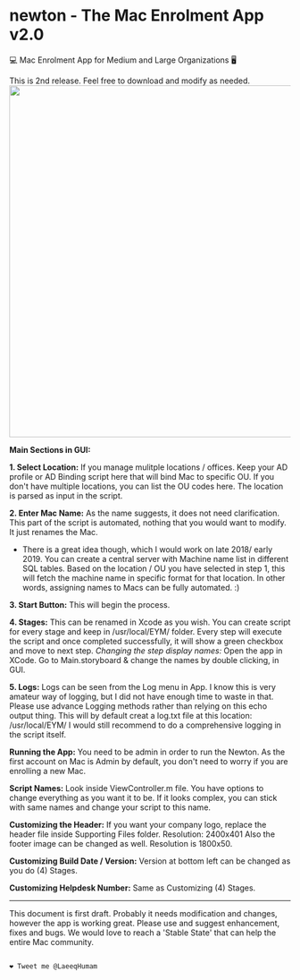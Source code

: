 # newton - The Mac Enrolment App v2.0
💻 Mac Enrolment App for Medium and Large Organizations 🖥

This is 2nd release. Feel free to download and modify as needed.
<img src="http://img.techpowerup.org/171227/screen-shot-2017-12-27-at-19-54-46.png" width="888" height="629">


<b>Main Sections in GUI:</b>
  
<b>1. Select Location:</b> If you manage mulitple locations / offices. Keep your AD profile or AD Binding script here that will bind Mac to specific OU. If you don't have multiple locations, you can list the OU codes here. The location is parsed as input in the script.

<b>2. Enter Mac Name:</b> As the name suggests, it does not need clarification. This part of the script is automated, nothing that you would want to modify. It just renames the Mac.
* There is a great idea though, which I would work on late 2018/ early 2019. You can create a central server with Machine name list in different SQL tables. Based on the location / OU you have selected in step 1, this will fetch the machine name in specific format for that location. In other words, assigning names to Macs can be fully automated. :)

<b>3. Start Button:</b> This will begin the process.

<b>4. Stages:</b> This can be renamed in Xcode as you wish. You can create script for every stage and keep in /usr/local/EYM/ folder. Every step will execute the script and once completed successfully, it will show a green checkbox and move to next step.
<i>Changing the step display names:</i> Open the app in XCode. Go to Main.storyboard & change the names by double clicking, in GUI.

<b>5. Logs:</b> Logs can be seen from the Log menu in App. I know this is very amateur way of logging, but I did not have enough time to waste in that. Please use advance Logging methods rather than relying on this echo output thing. This will by default creat a log.txt file at this location: /usr/local/EYM/
I would still recommend to do a comprehensive logging in the script itself.

<b>Running the App:</b> You need to be admin in order to run the Newton. As the first account on Mac is Admin by default, you don't need to worry if you are enrolling a new Mac.

<b>Script Names:</b> Look inside ViewController.m file. You have options to change everything as you want it to be. If it looks complex, you can stick with same names and change your script to this name.

<b>Customizing the Header:</b> If you want your company logo, replace the header file inside Supporting Files folder. Resolution: 2400x401
Also the footer image can be changed as well. Resolution is 1800x50.

<b>Customizing Build Date / Version:</b> Version at bottom left can be changed as you do (4) Stages.

<b>Customizing Helpdesk Number:</b> Same as Customizing (4) Stages.

--------------------------------------------------------------------------------------------

This document is first draft. Probably it needs modification and changes, however the app is working great. Please use and suggest enhancement, fixes and bugs. We would love to reach a 'Stable State' that can help the entire Mac community. 

                                                                                                  ❤️ Tweet me @LaeeqHumam

